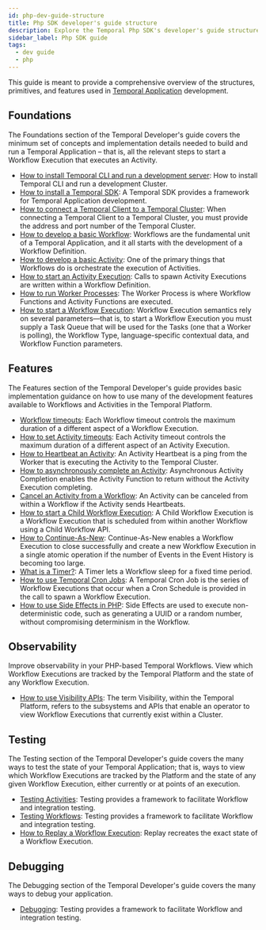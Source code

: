 ```yaml
---
id: php-dev-guide-structure
title: Php SDK developer's guide structure
description: Explore the Temporal Php SDK's developer's guide structure.
sidebar_label: Php SDK guide
tags:
  - dev guide
  - php
---
```


This guide is meant to provide a comprehensive overview of the structures, primitives, and features used in [Temporal Application](/temporal#temporal-application) development.

## Foundations

The Foundations section of the Temporal Developer's guide covers the minimum set of concepts and implementation details needed to build and run a Temporal Application – that is, all the relevant steps to start a Workflow Execution that executes an Activity.

- [How to install Temporal CLI and run a development server](/self-hosted/how-to-install-temporal-cli): How to install Temporal CLI and run a development Cluster.
- [How to install a Temporal SDK](/php/add-sdk): A Temporal SDK provides a framework for Temporal Application development.
- [How to connect a Temporal Client to a Temporal Cluster](/php/connect-to-a-dev-cluster): When connecting a Temporal Client to a Temporal Cluster, you must provide the address and port number of the Temporal Cluster.
- [How to develop a basic Workflow](/php/developing-workflows): Workflows are the fundamental unit of a Temporal Application, and it all starts with the development of a Workflow Definition.
- [How to develop a basic Activity](/php/developing-activities): One of the primary things that Workflows do is orchestrate the execution of Activities.
- [How to start an Activity Execution](/php/spawning-activities): Calls to spawn Activity Executions are written within a Workflow Definition.
- [How to run Worker Processes](/php/run-a-dev-worker): The Worker Process is where Workflow Functions and Activity Functions are executed.
- [How to start a Workflow Execution](/php/spawning-workflows): Workflow Execution semantics rely on several parameters—that is, to start a Workflow Execution you must supply a Task Queue that will be used for the Tasks (one that a Worker is polling), the Workflow Type, language-specific contextual data, and Workflow Function parameters.

## Features

The Features section of the Temporal Developer's guide provides basic implementation guidance on how to use many of the development features available to Workflows and Activities in the Temporal Platform.

- [Workflow timeouts](/php/workflow-timeouts): Each Workflow timeout controls the maximum duration of a different aspect of a Workflow Execution.
- [How to set Activity timeouts](/php/activity-timeouts): Each Activity timeout controls the maximum duration of a different aspect of an Activity Execution.
- [How to Heartbeat an Activity](/php/activity-heartbeats): An Activity Heartbeat is a ping from the Worker that is executing the Activity to the Temporal Cluster.
- [How to asynchronously complete an Activity](/php/async-activity-completion): Asynchronous Activity Completion enables the Activity Function to return without the Activity Execution completing.
- [Cancel an Activity from a Workflow](/php/cancel-activity): An Activity can be canceled from within a Workflow if the Activity sends Heartbeats.
- [How to start a Child Workflow Execution](/php/child-workflows): A Child Workflow Execution is a Workflow Execution that is scheduled from within another Workflow using a Child Workflow API.
- [How to Continue-As-New](/php/continue-as-new): Continue-As-New enables a Workflow Execution to close successfully and create a new Workflow Execution in a single atomic operation if the number of Events in the Event History is becoming too large.
- [What is a Timer?](/php/timers): A Timer lets a Workflow sleep for a fixed time period.
- [How to use Temporal Cron Jobs](/php/cron-jobs): A Temporal Cron Job is the series of Workflow Executions that occur when a Cron Schedule is provided in the call to spawn a Workflow Execution.
- [How to use Side Effects in PHP](/php/how-to-use-side-effects-in-php): Side Effects are used to execute non-deterministic code, such as generating a UUID or a random number, without compromising determinism in the Workflow.

## Observability

Improve observability in your PHP-based Temporal Workflows. View which Workflow Executions are tracked by the Temporal Platform and the state of any Workflow Execution.

- [How to use Visibility APIs](/php/visibility): The term Visibility, within the Temporal Platform, refers to the subsystems and APIs that enable an operator to view Workflow Executions that currently exist within a Cluster.

## Testing

The Testing section of the Temporal Developer's guide covers the many ways to test the state of your Temporal Application; that is, ways to view which Workflow Executions are tracked by the Platform and the state of any given Workflow Execution, either currently or at points of an execution.

- [Testing Activities](/php/testing-activities): Testing provides a framework to facilitate Workflow and integration testing.
- [Testing Workflows](/php/testing-workflows): Testing provides a framework to facilitate Workflow and integration testing.
- [How to Replay a Workflow Execution](/php/replays): Replay recreates the exact state of a Workflow Execution.

## Debugging

The Debugging section of the Temporal Developer's guide covers the many ways to debug your application.

- [Debugging](/php/debugging): Testing provides a framework to facilitate Workflow and integration testing.
